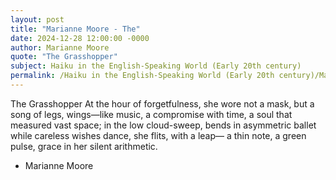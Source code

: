 ```yaml
---
layout: post
title: "Marianne Moore - The"
date: 2024-12-28 12:00:00 -0000
author: Marianne Moore
quote: "The Grasshopper"
subject: Haiku in the English-Speaking World (Early 20th century)
permalink: /Haiku in the English-Speaking World (Early 20th century)/Marianne Moore/Marianne Moore - The
---
```


The Grasshopper
   At the hour of forgetfulness,
   she wore not a mask, but a song
   of legs, wings—like music,
   a compromise with time,
   a soul that measured vast space;
   in the low cloud-sweep, bends
   in asymmetric ballet
   while careless wishes dance,
   she flits, with a leap—
   a thin note, a green pulse,
   grace in her silent arithmetic.

- Marianne Moore
